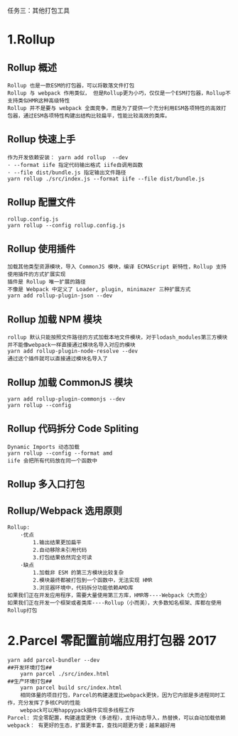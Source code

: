 任务三：其他打包工具
# 1.Rollup
## Rollup 概述
    Rollup 也是一款ESM的打包器，可以将散落文件打包
    Rollup 与 webpack 作用类似， 但是Rollup更为小巧，仅仅是一个ESM打包器，Rollup不支持类似HMR这种高级特性
    Rollup 并不是要与 webpack 全面竞争，而是为了提供一个充分利用ESM各项特性的高效打包器，通过ESM各项特性构建出结构比较扁平，性能比较高效的类库。
## Rollup 快速上手
    作为开发依赖安装： yarn add rollup  --dev
    · --format iife 指定代码输出格式 iife自调用函数
    · --file dist/bundle.js 指定输出文件路径
    yarn rollup ./src/index.js --format iife --file dist/bundle.js
## Rollup 配置文件
    rollup.config.js
    yarn rollup --config rollup.config.js
## Rollup 使用插件
    加载其他类型资源模块，导入 CommonJS 模块，编译 ECMAScript 新特性，Rollup 支持使用插件的方式扩展实现
    插件是 Rollup 唯一扩展的路径
    不像是 Webpack 中定义了 Loader, plugin, minimazer 三种扩展方式
    yarn add rollup-plugin-json --dev
## Rollup 加载 NPM 模块
    rollup 默认只能按照文件路径的方式加载本地文件模块，对于lodash_modules第三方模块并不能像webpack一样直接通过模块名导入对应的模块
    yarn add rollup-plugin-node-resolve --dev
    通过这个插件就可以直接通过模块名导入了
## Rollup 加载 CommonJS 模块
    yarn add rollup-plugin-commonjs --dev
    yarn rollup --config
## Rollup 代码拆分 Code Spliting
    Dynamic Imports 动态加载
    yarn rollup --config --format amd
    iife 会把所有代码放在同一个函数中
## Rollup 多入口打包

## Rollup/Webpack 选用原则
    Rollup: 
        ·优点
            1.输出结果更加扁平
            2.自动移除未引用代码
            3.打包结果依然完全可读
        ·缺点
            1.加载非 ESM 的第三方模块比较复杂
            2.模块最终都被打包到一个函数中，无法实现 HMR
            3.浏览器环境中，代码拆分功能依赖AMD库
    如果我们正在开发应用程序，需要大量使用第三方库，HMR等----Webpack（大而全）
    如果我们正在开发一个框架或者类库----Rollup（小而美），大多数知名框架、库都在使用Rollup打包

# 2.Parcel 零配置前端应用打包器 2017
    yarn add parcel-bundler --dev
    ##开发环境打包##  
        yarn parcel ./src/index.html    
    ##生产环境打包##  
        yarn parcel build src/index.html
        相同体量的项目打包，Parcel的构建速度比webpack更快，因为它内部是多进程同时工作，充分发挥了多核CPU的性能
        webpack可以用happypack插件实现多线程工作    
    Parcel: 完全零配置，构建速度更快（多进程），支持动态导入，热替换，可以自动加载依赖
    webpack： 有更好的生态，扩展更丰富，查找问题更方便；越来越好用




